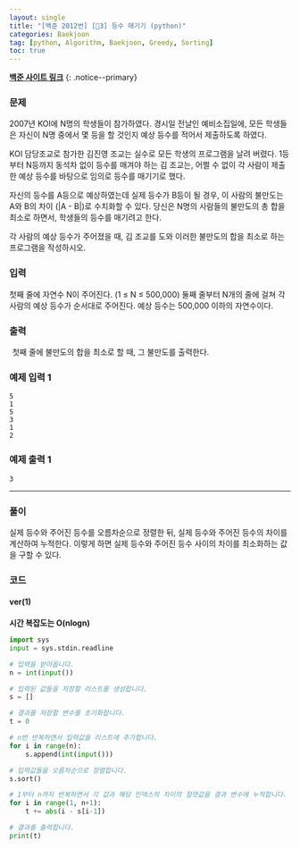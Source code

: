 ```yaml
---
layout: single
title: "[백준 2012번] [🥈3] 등수 매기기 (python)"
categories: Baekjoon
tag: [python, Algorithm, Baekjoon, Greedy, Sorting]
toc: true
---
```


**[백준 사이트 링크](<https://www.acmicpc.net/problem/2012>)**
{: .notice--primary}

### 문제

2007년 KOI에 N명의 학생들이 참가하였다. 경시일 전날인 예비소집일에, 모든 학생들은 자신이 N명 중에서 몇 등을 할 것인지 예상 등수를 적어서 제출하도록 하였다.

KOI 담당조교로 참가한 김진영 조교는 실수로 모든 학생의 프로그램을 날려 버렸다. 1등부터 N등까지 동석차 없이 등수를 매겨야 하는 김 조교는, 어쩔 수 없이 각 사람이 제출한 예상 등수를 바탕으로 임의로 등수를 매기기로 했다.

자신의 등수를 A등으로 예상하였는데 실제 등수가 B등이 될 경우, 이 사람의 불만도는 A와 B의 차이 (|A - B|)로 수치화할 수 있다. 당신은 N명의 사람들의 불만도의 총 합을 최소로 하면서, 학생들의 등수를 매기려고 한다.

각 사람의 예상 등수가 주어졌을 때, 김 조교를 도와 이러한 불만도의 합을 최소로 하는 프로그램을 작성하시오.

### 입력

첫째 줄에 자연수 N이 주어진다. (1 ≤ N ≤ 500,000) 둘째 줄부터 N개의 줄에 걸쳐 각 사람의 예상 등수가 순서대로 주어진다. 예상 등수는 500,000 이하의 자연수이다.

### 출력
 
첫째 줄에 불만도의 합을 최소로 할 때, 그 불만도를 출력한다.

### 예제 입력 1

```
5
1
5
3
1
2
```

### 예제 출력 1

``` 
3
```

---

### 풀이

실제 등수와 주어진 등수를 오름차순으로 정렬한 뒤, 실제 등수와 주어진 등수의 차이를 계산하여 누적한다. 이렇게 하면 실제 등수와 주어진 등수 사이의 차이를 최소화하는 값을 구할 수 있다.

### 코드

#### ver(1)

**시간 복잡도는 O(nlogn)**

```python
import sys
input = sys.stdin.readline

# 입력을 받아옵니다.
n = int(input())

# 입력된 값들을 저장할 리스트를 생성합니다.
s = []

# 결과를 저장할 변수를 초기화합니다.
t = 0

# n번 반복하면서 입력값을 리스트에 추가합니다.
for i in range(n):
    s.append(int(input()))

# 입력값들을 오름차순으로 정렬합니다.
s.sort()

# 1부터 n까지 반복하면서 각 값과 해당 인덱스의 차이의 절댓값을 결과 변수에 누적합니다.
for i in range(1, n+1):
    t += abs(i - s[i-1])

# 결과를 출력합니다.
print(t)
```

